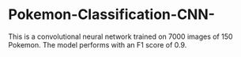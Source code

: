 # Pokemon-Classification-CNN-
This is a convolutional neural network trained on 7000 images of 150 Pokemon. The model performs with an F1 score of 0.9.
